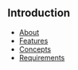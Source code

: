 ## Introduction

- [About]({url}/introduction)
- [Features]({url}/introduction/features)
- [Concepts]({url}/introduction/concepts)
- [Requirements]({url}/introduction/requirements)

